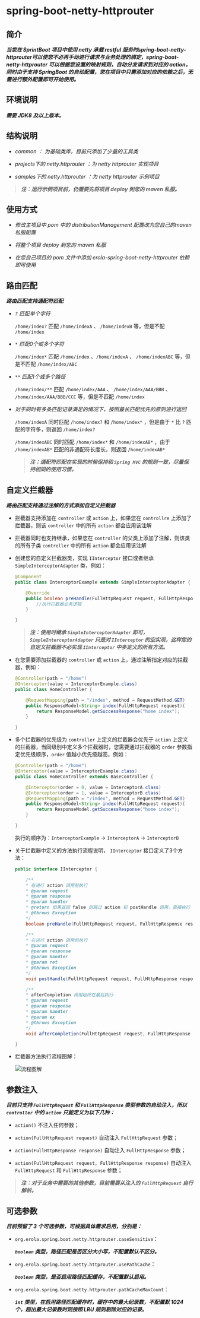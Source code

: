 # spring-boot-netty-httprouter


## 简介

***当您在 SprintBoot 项目中使用 netty 承载 restful 服务时spring-boot-netty-httprouter可以使您不必再手动进行请求与业务处理的绑定，spring-boot-netty-httprouter 可以根据您设置的映射规则，自动分发请求到对应的 action。同时由于支持 SpringBoot 的自动配置，您在项目中只需添加对应的依赖之后，无需进行额外配置即可开始使用。***


## 环境说明

***需要 JDK8 及以上版本。***


## 结构说明

- *common ： 为基础类库，目前只添加了少量的工具类*

- *projects下的 netty.httprouter ：为 netty httprouter 实现项目*

- *samples下的 netty.httprouter ：为 netty httprouter 示例项目*

> ***注：运行示例项目前，仍需要先将项目 deploy 到您的 maven 私服。***


## 使用方式

- *修改主项目中 pom 中的 distributionManagement 配置改为您自己的maven私服配置*

- *将整个项目 deploy 到您的 maven 私服*

- *在您自己项目的 pom 文件中添加 erola-spring-boot-netty-httprouter 依赖即可使用*
  

## 路由匹配

***路由匹配支持通配符匹配***

- *`?` 匹配单个字符*
  
    `/home/index?` 匹配 `/home/indexA` 、 `/home/indexB` 等，但是不配 `/home/index`

- *`*` 匹配0个或多个字符*

    `/home/index*` 匹配 `/home/index` 、`/home/indexA` 、 `/home/indexABC` 等，但是不匹配 `/home/index/ABC`

- *`**` 匹配1个或多个路径*

    `/home/index/**` 匹配 `/home/index/AAA` 、 `/home/index/AAA/BBB` 、 `/home/index/AAA/BBB/CCC` 等，但是不匹配 `/home/index`
  
- *对于同时有多条匹配记录满足的情况下，按照最长匹配优先的原则进行返回*

    `/home/indexA` 同时匹配 `/home/index?` 和 `/home/index*` ，但是由于 `*` 比 `?` 匹配的字符多，则返回 `/home/index?`

    `/home/indexABC` 同时匹配 `/home/index*` 和 `/home/indexAB*` ，由于 `/home/indexAB*` 匹配的非通配符长度长，则返回 `/home/indexAB*`
  
   > ***注：通配符匹配在实现的时候保持和 `Spring MVC` 的规则一致，尽量保持相同的使用习惯。***


## 自定义拦截器

***路由匹配支持通过注解的方式添加自定义拦截器***

- 拦截器支持添加在 `controller` 或 `action` 上，如果您在 `controllre` 上添加了拦截器，则该 `controller` 中的所有 `action` 都会应用该注解

- 拦截器同时也支持继承，如果您在 `controller` 的父类上添加了注解，则该类的所有子类 `controller` 中的所有 `action` 都会应用该注解

- 创建您的自定义拦截器类，实现 `IInterceptor` 接口或者继承 `SimpleInterceptorAdapter` 类，例如：

    ```java
    @Component
    public class InterceptorExample extends SimpleInterceptorAdapter {

        @Override
        public boolean preHandle(FullHttpRequest request, FullHttpResponse response, Method handler) throws Exception {
            //执行拦截器业务逻辑
        }

    }
    ```

    > ***注：使用时继承 `SimpleInterceptorAdapter` 即可， `SimpleInterceptorAdapter` 只是对 `IInterceptor` 的空实现，这样您的自定义拦截器不必实现 `IInterceptor` 中多定义的所有方法。***

- 在您需要添加拦截器的 `controller` 或 `action` 上，通过注解指定对应的拦截器，例如：

    ```java
    @Controller(path = "/home")
    @Interceptor(value = InterceptorExample.class)
    public class HomeController {

        @RequestMapping(path = "/index", method = RequestMethod.GET)
        public ResponseModel<String> index(FullHttpRequest request){
            return ResponseModel.getSuccessResponse("home index");
        }

    }
    ```
- 多个拦截器的优先级为 `controller` 上定义的拦截器会优先于 `action` 上定义的拦截器，当同级别中定义多个拦截器时，您需要通过拦截器的 `order` 参数指定优先级顺序，`order` 值越小优先级越高，例如：

    ```java
    @Controller(path = "/home")
    @Interceptor(value = InterceptorExample.class)
    public class HomeController extends BaseController {

        @Interceptor(order = 0, value = InterceptorA.class)
        @Interceptor(order = 1, value = InterceptorB.class)
        @RequestMapping(path = "/index", method = RequestMethod.GET)
        public ResponseModel<String> index(FullHttpRequest request){
            return ResponseModel.getSuccessResponse("home index");
        }

    }
    ```
    执行的顺序为：`InterceptorExample` -> `InterceptorA` -> `InterceptorB`

- 关于拦截器中定义的方法执行流程说明， `IInterceptor` 接口定义了3个方法：

    ```java
    public interface IInterceptor {

        /**
        * 在进行 action 调用前执行
        * @param request
        * @param response
        * @param handler
        * @return 如果返回 false 则跳过 action 和 postHandle 调用，直接执行 afterCompletion
        * @throws Exception
        */
        boolean preHandle(FullHttpRequest request, FullHttpResponse response, Method handler)throws Exception;

        /**
        * 在进行 action 调用后执行
        * @param request
        * @param response
        * @param handler
        * @param ret
        * @throws Exception
        */
        void postHandle(FullHttpRequest request, FullHttpResponse response, Method handler, Object ret)throws Exception;

        /**
        * afterCompletion 调用始终在最后执行
        * @param request
        * @param response
        * @param handler
        * @param ex
        * @throws Exception
        */
        void afterCompletion(FullHttpRequest request, FullHttpResponse response, Method handler, Exception ex)throws Exception;

    }
    ```

- 拦截器方法执行流程图解：

    ![流程图解](spring/boot/projects/netty/httprouter/interceptorflow.png)


## 参数注入

***目前只支持 `FullHttpRequest` 和 `FullHttpResponse` 类型参数的自动注入，所以 `controller` 中的 `action` 只能定义为以下几种：***

- `action()` 不注入任何参数；

- `action(FullHttpRequest request)` 自动注入 `FullHttpRequest` 参数；

- `action(FullHttpResponse response)` 自动注入 `FullHttpResponse` 参数；

- `action(FullHttpRequest request, FullHttpResponse response)` 自动注入 `FullHttpRequest` 和 `FullHttpResponse` 参数；

> ***注：对于业务中需要的其他参数，目前需要从注入的 `FullHttpRequest` 自行解析。***


## 可选参数

***目前预留了 3 个可选参数，可根据具体需求启用，分别是：***

- `org.erola.spring.boot.netty.httprouter.caseSensitive`：

    ***`boolean` 类型，路径匹配是否区分大小写，不配置默认不区分。***

- `org.erola.spring.boot.netty.httprouter.usePathCache`：

    ***`boolean` 类型，是否启用路径匹配缓存，不配置默认启用。***

- `org.erola.spring.boot.netty.httprouter.pathCacheMaxCount`：

    ***`int` 类型，在启用路径匹配缓存时，缓存中的最大纪录数，不配置默 1024 个，超出最大记录数时则按照 LRU 规则剔除对应的记录。***
